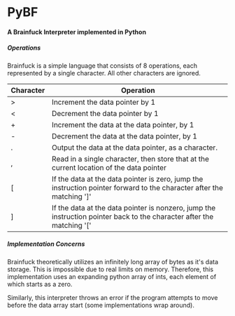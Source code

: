 # PyBF
#### A Brainfuck Interpreter implemented in Python

##### Operations

Brainfuck is a simple language that consists of 8 operations, each represented
by a single character. All other characters are ignored.

Character | Operation
----------|----------
\> | Increment the data pointer by 1
< | Decrement the data pointer by 1
\+ | Increment the data at the data pointer, by 1
\- | Decrement the data at the data pointer, by 1
\. | Output the data at the data pointer, as a character.
, | Read in a single character, then store that at the current location of the data pointer
\[ |	If the data at the data pointer is zero, jump the instruction pointer forward to the character after the matching ']'
\] |	If the data at the data pointer is nonzero, jump the instruction pointer back to the character after the matching '['

##### Implementation Concerns

Brainfuck theoretically utilizes an infinitely long array of bytes as it's data storage. This is impossible due to real limits on memory. Therefore, this implementation uses an expanding python array of ints, each element of which starts as a zero.

Similarly, this interpreter throws an error if the program attempts to move before the data array start (some implementations wrap around).
